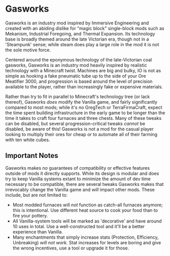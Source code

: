 # Gasworks
Gasworks is an industry mod inspired by Immersive Engineering and created with an abiding dislike for "magic block" single-block mods such as Mekanism, Industrial Foregoing, and Thermal Expansion. Its technology base is broadly themed around the late Victorian era, though not in a 'Steampunk' sense; while steam does play a large role in the mod it is not the sole motive force.

Centered around the eponymous technology of the late-Victorian coal gasworks, Gasworks is an industry mod heavily inspired by realistic technology with a Minecraft twist. Machines are big and bulky, IO is not as simple as hooking a fake pneumatic tube up to the side of your Ore Meatifier 3000, and progression is based around the level of precision available to the player, rather than increasingly fake or expensive materials.

Rather than try to fit in parallel to Minecraft's technology tree (or lack thereof), Gasworks _does_ modify the Vanilla game, and fairly significantly compared to most mods; while it's no GregTech or TerraFirmaCraft, expect the time spent building infrastructure in the early game to be longer than the time it takes to craft four furnaces and three chests. Many of these tweaks can be disabled, but several progression-critical tweaks _cannot_ be disabled, be aware of this! Gasworks is not a mod for the casual player looking to multiply their ores for cheap or to automate all of their farming with ten white cubes.

## Important Notes

Gasworks makes _no_ guarantees of compatibility or effective features outside of mods it directly supports. While its design is modular and does try to keep Vanilla systems extant to minimize the amount of dev time necessary to be compatible, there are several tweaks Gasworks makes that irrevocably change the Vanilla game and _will_ impact other mods. These include, but are not limited to:

 - Most modded furnaces will _not_ function as catch-all furnaces anymore; this is intentional. Use different heat source to cook your food than to fire your pottery.
 - All Vanilla-system tools will be marked as 'decorative' and have around 10 uses in total. Use a well-constructed tool and it'll be a better experience than Vanilla.
 - Many enchantments that simply increase stats (Protection, Efficiency, Unbreaking) _will not work._ Stat increases for levels are boring and give the wrong incentives, use a tool or upgrade it for those.
